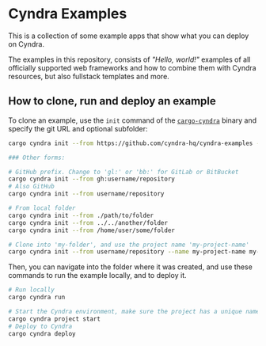 # Cyndra Examples

This is a collection of some example apps that show what you can deploy on Cyndra.

The examples in this repository, consists of *"Hello, world!"* examples of all officially supported web frameworks and how to combine them with Cyndra resources, but also fullstack templates and more.

## How to clone, run and deploy an example

To clone an example, use the `init` command of the [`cargo-cyndra`](https://docs.cyndra.rs/introduction/installation) binary and specify the git URL and optional subfolder:

```bash
cargo cyndra init --from https://github.com/cyndra-hq/cyndra-examples --subfolder axum/hello-world

### Other forms:

# GitHub prefix. Change to 'gl:' or 'bb:' for GitLab or BitBucket
cargo cyndra init --from gh:username/repository
# Also GitHub
cargo cyndra init --from username/repository

# From local folder
cargo cyndra init --from ./path/to/folder
cargo cyndra init --from ../../another/folder
cargo cyndra init --from /home/user/some/folder

# Clone into 'my-folder', and use the project name 'my-project-name'
cargo cyndra init --from username/repository --name my-project-name my-folder
```

Then, you can navigate into the folder where it was created, and use these commands to run the example locally, and to deploy it.

```bash
# Run locally
cargo cyndra run

# Start the Cyndra environment, make sure the project has a unique name
cargo cyndra project start
# Deploy to Cyndra
cargo cyndra deploy
```
